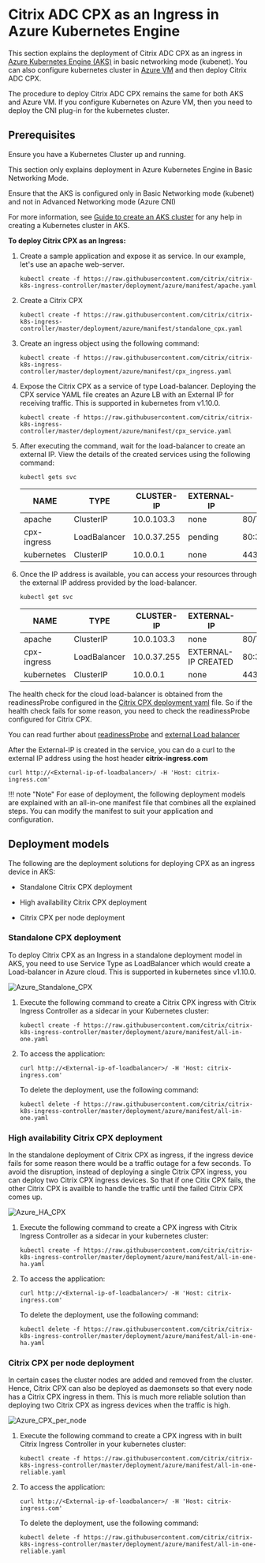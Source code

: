 # Citrix ADC CPX as an Ingress in Azure Kubernetes Engine

This section explains the deployment of Citrix ADC CPX as an ingress in [Azure Kubernetes Engine (AKS)](https://azure.microsoft.com/en-in/services/kubernetes-service/) in basic networking mode (kubenet). You can also configure kubernetes cluster in [Azure VM](https://azure.microsoft.com/en-in/services/virtual-machines/) and then deploy Citrix ADC CPX.

The procedure to deploy Citrix ADC CPX remains the same for both AKS and Azure VM. If you configure Kubernetes on Azure VM, then you need to deploy the CNI plug-in for the kubernetes cluster.

## Prerequisites

Ensure you have a Kubernetes Cluster up and running.

This section only explains deployment in Azure Kubernetes Engine in Basic Networking Mode.

Ensure that the AKS is configured only in Basic Networking mode (kubenet) and not in Advanced Networking mode (Azure CNI)

For more information, see [Guide to create an AKS cluster](https://github.com/citrix/citrix-k8s-ingress-controller/blob/master/deployment/azure/create-aks/README.md) for any help in creating a Kubernetes cluster in AKS.

**To deploy Citrix CPX as an Ingress:**

1.  Create a sample application and expose it as service. In our example, let's use an apache web-server.

        kubectl create -f https://raw.githubusercontent.com/citrix/citrix-k8s-ingress-controller/master/deployment/azure/manifest/apache.yaml

1.  Create a Citrix CPX

        kubectl create -f https://raw.githubusercontent.com/citrix/citrix-k8s-ingress-controller/master/deployment/azure/manifest/standalone_cpx.yaml

1.  Create an ingress object using the following command:

        kubectl create -f https://raw.githubusercontent.com/citrix/citrix-k8s-ingress-controller/master/deployment/azure/manifest/cpx_ingress.yaml

1.  Expose the Citrix CPX as a service of type Load-balancer. Deploying the CPX service YAML file creates an Azure LB with an External IP for receiving traffic. This is supported in kubernetes from v1.10.0.

        kubectl create -f https://raw.githubusercontent.com/citrix/citrix-k8s-ingress-controller/master/deployment/azure/manifest/cpx_service.yaml

1.  After executing the command, wait for the load-balancer to create an external IP. View the details of the created services using the following command:

        kubectl gets svc

    |NAME|TYPE|CLUSTER-IP|EXTERNAL-IP|PORT(S)| AGE|
    |----|----|-----|-----|----|----|
    |apache |ClusterIP|10.0.103.3|none|   80/TCP | 2m|
    |cpx-ingress |LoadBalancer |10.0.37.255 | pending |80:32258/TCP,443:32084/TCP |2m|
    |kubernetes |ClusterIP | 10.0.0.1 |none |  443/TCP | 22h |

1.  Once the IP address is available, you can access your resources through the external IP address provided by the load-balancer.

        kubectl get svc

    |NAME|TYPE|CLUSTER-IP|EXTERNAL-IP|PORT(S)|  AGE|
    |---|---|----|----|----|----|
    |apache|ClusterIP|10.0.103.3 |none|80/TCP|  3m|
    |cpx-ingress |LoadBalancer|10.0.37.255|  EXTERNAL-IP CREATED| 80:32258/TCP,443:32084/TCP |  3m|
    |kubernetes|    ClusterIP|10.0.0.1 |none| 443/TCP| 22h|

The health check for the cloud load-balancer is obtained from the readinessProbe configured in the [Citrix CPX deployment yaml](https://github.com/citrix/citrix-k8s-ingress-controller/blob/master/deployment/azure/manifest/cpx_service.yaml) file. So if the health check fails for some reason, you need to check the readinessProbe configured for Citrix CPX.

You can read further about [readinessProbe](https://kubernetes.io/docs/tasks/configure-pod-container/configure-liveness-readiness-probes/#define-readiness-probes) and [external Load balancer](https://kubernetes.io/docs/tasks/access-application-cluster/create-external-load-balancer/)

After the External-IP is created in the service, you can do a curl to the external IP address using the host header **citrix-ingress.com**

    curl http://<External-ip-of-loadbalancer>/ -H 'Host: citrix-ingress.com'

!!! note "Note"
    For ease of deployment, the following deployment models are explained with an all-in-one manifest file that combines all the explained steps. You can modify the manifest to suit your application and configuration.

## Deployment models

The following are the deployment solutions for deploying CPX as an ingress device in AKS:

-  Standalone Citrix CPX deployment

-  High availability Citrix CPX deployment

-  Citrix CPX per node deployment

### Standalone CPX deployment

To deploy Citrix CPX as an Ingress in a standalone deployment model in AKS, you need to use Service Type as LoadBalancer which would create a Load-balancer in Azure cloud. This is supported in kubernetes since v1.10.0.

![Azure_Standalone_CPX](../media/Azure_Standalone_CPX.png)

1.  Execute the following command to create a Citrix CPX ingress with Citrix Ingress Controller as a sidecar in your Kubernetes cluster:

        kubectl create -f https://raw.githubusercontent.com/citrix/citrix-k8s-ingress-controller/master/deployment/azure/manifest/all-in-one.yaml

1.  To access the application:

        curl http://<External-ip-of-loadbalancer>/ -H 'Host: citrix-ingress.com'

    To delete the deployment, use the following command:

        kubectl delete -f https://raw.githubusercontent.com/citrix/citrix-k8s-ingress-controller/master/deployment/azure/manifest/all-in-one.yaml

### High availability Citrix CPX deployment

In the standalone deployment of Citrix CPX as ingress, if the ingress device fails for some reason there would be a traffic outage for a few seconds. To avoid the disruption, instead of deploying a single Citrix CPX ingress, you can deploy two Citrix CPX ingress devices. So that if one Citix CPX fails, the other Citrix CPX is availble to handle the traffic until the failed Citrix CPX comes up.

![Azure_HA_CPX](../media/Azure_HA_CPX.png)

1.  Execute the following command to create a CPX ingress with Citrix Ingress Controller as a sidecar in your kubernetes cluster:

        kubectl create -f https://raw.githubusercontent.com/citrix/citrix-k8s-ingress-controller/master/deployment/azure/manifest/all-in-one-ha.yaml

1.  To access the application:

        curl http://<External-ip-of-loadbalancer>/ -H 'Host: citrix-ingress.com'

    To delete the deployment, use the following command:

        kubectl delete -f https://raw.githubusercontent.com/citrix/citrix-k8s-ingress-controller/master/deployment/azure/manifest/all-in-one-ha.yaml

### Citrix CPX per node deployment

In certain cases the cluster nodes are added and removed from the cluster. Hence, Citrix CPX can also be deployed as daemonsets so that every node has a Citrix CPX ingress in them. This is much more reliable solution than deploying two Citrix CPX as ingress devices when the traffic is high.

![Azure_CPX_per_node](../media/Azure_CPX_per_node.png)

1.  Execute the following command to create a CPX ingress with in built Citrix Ingress Controller in your kubernetes cluster:

        kubectl create -f https://raw.githubusercontent.com/citrix/citrix-k8s-ingress-controller/master/deployment/azure/manifest/all-in-one-reliable.yaml

1.  To access the application:

        curl http://<External-ip-of-loadbalancer>/ -H 'Host: citrix-ingress.com'

    To delete the deployment, use the following command:

        kubectl delete -f https://raw.githubusercontent.com/citrix/citrix-k8s-ingress-controller/master/deployment/azure/manifest/all-in-one-reliable.yaml